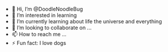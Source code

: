 - 👋 Hi, I’m @DoodleNoodleBug
- 👀 I’m interested in learning 
- 🌱 I’m currently learning about life the universe and everything
- 💞️ I’m looking to collaborate on ...
- 📫 How to reach me ...
- ⚡ Fun fact: I love dogs

<!---
DoodleNoodleBug/DoodleNoodleBug is a ✨ special ✨ repository because its `README.md` (this file) appears on your GitHub profile.
You can click the Preview link to take a look at your changes.
--->
